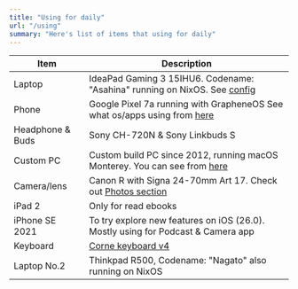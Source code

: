 ```yaml
---
title: "Using for daily"
url: "/using"
summary: "Here's list of items that using for daily"
---
```


| Item             | Description                                                                                                                                  |
| ---------------- | -------------------------------------------------------------------------------------------------------------------------------------------- |
| Laptop           | IdeaPad Gaming 3 15IHU6. Codename: "Asahina" running on NixOS. See [config](https://github.com/ca4mi/nix-config)                             |
| Phone            | Google Pixel 7a running with GrapheneOS See what os/apps using from [here](https://ca4mi.github.io/posts/2024-08-26-android-and-apps/)       |
| Headphone & Buds | Sony CH-720N & Sony Linkbuds S                                                                                                               |
| Custom PC        | Custom build PC since 2012, running macOS Monterey. You can see from [here](https://ca4mi.github.io/posts/2024-10-13-hackintosh-setup-apps/) |
| Camera/lens      | Canon R with Signa 24-70mm Art 17. Check out [Photos section](https://ca4mi.github.io/photos/)                                               |
| iPad 2           | Only for read ebooks                                                                                                                         |
| iPhone SE 2021   | To try explore new features on iOS (26.0). Mostly using for Podcast & Camera app                                                             |
| Keyboard         | [Corne keyboard v4](https://github.com/foostan/crkbd?tab=readme-ov-file/)                                                                    |
| Laptop No.2      | Thinkpad R500, Codename: "Nagato" also running on NixOS                                                                                      |
